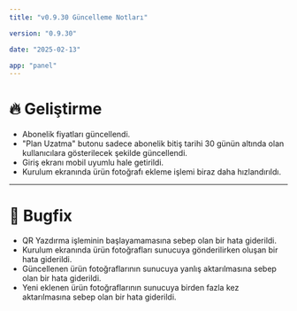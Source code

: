 ```yaml
---
title: "v0.9.30 Güncelleme Notları"

version: "0.9.30"

date: "2025-02-13"

app: "panel"
---
```

# 🔥 Geliştirme
- Abonelik fiyatları güncellendi.
- "Plan Uzatma" butonu sadece abonelik bitiş tarihi 30 günün altında olan kullanıcılara gösterilecek şekilde güncellendi.
- Giriş ekranı mobil uyumlu hale getirildi.
- Kurulum ekranında ürün fotoğrafı ekleme işlemi biraz daha hızlandırıldı.

---

# 🐛 Bugfix
- QR Yazdırma işleminin başlayamamasına sebep olan bir hata giderildi.
- Kurulum ekranında ürün fotoğrafları sunucuya gönderilirken oluşan bir hata giderildi.
- Güncellenen ürün fotoğraflarının sunucuya yanlış aktarılmasına sebep olan bir hata giderildi.
- Yeni eklenen ürün fotoğraflarının sunucuya birden fazla kez aktarılmasına sebep olan bir hata giderildi.
